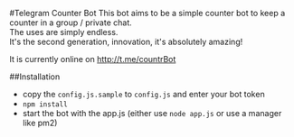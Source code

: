 #Telegram Counter Bot
This bot aims to be a simple counter bot to keep a counter in a group / private chat.  
The uses are simply endless.  
It's the second generation, innovation, it's absolutely amazing!

It is currently online on http://t.me/countrBot

##Installation
- copy the `config.js.sample` to `config.js` and enter your bot token
- `npm install`
- start the bot with the app.js (either use `node app.js` or use a manager like pm2)
